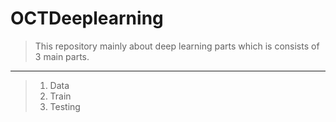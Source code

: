 # OCTDeeplearning
> This repository mainly about deep learning parts which is consists of 3 main parts.
___
> 1. Data
> 2. Train
> 3. Testing